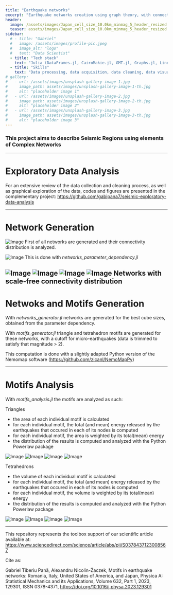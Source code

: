 ```yaml
---
title: "Earthquake networks"
excerpt: "Earthquake networks creation using graph theory, with connectivity and motifs analysis"
header:
  image: /assets/images/Japan_cell_size_10.0km_minmag_5_header_resized.png
  teaser: assets/images/Japan_cell_size_10.0km_minmag_5_header_resized.png
sidebar:
  # - title: "Gabriel"
  #   image: /assets/images/profile-pic.jpeg
  #   image_alt: "logo"
  #   text: "Data Scientist"
  - title: "Tech stack"
    text: "Julia (DataFrames.jl, CairoMakie.jl, GMT.jl, Graphs.jl, LinearAlgebra.jl, StatsBase.jl), Generic Mapping Tools, Python (powlaw), SQL"
  - title: "Skills"
    text: "Data processing, data acquisition, data cleaning, data visualization, mathematical modeling, feature engineering, network theory, Maximum Likelihood Estimation"
# gallery:
#   - url: /assets/images/unsplash-gallery-image-1.jpg
#     image_path: assets/images/unsplash-gallery-image-1-th.jpg
#     alt: "placeholder image 1"
#   - url: /assets/images/unsplash-gallery-image-2.jpg
#     image_path: assets/images/unsplash-gallery-image-2-th.jpg
#     alt: "placeholder image 2"
#   - url: /assets/images/unsplash-gallery-image-3.jpg
#     image_path: assets/images/unsplash-gallery-image-3-th.jpg
#     alt: "placeholder image 3"
---
```


### This project aims to describe Seismic Regions using elements of Complex Networks

---
# Exploratory Data Analysis
For an extensive review of the data collection and cleaning process, as well as graphical exploration of the data, codes and figures are presented in the complementary project: https://github.com/gabipana7/seismic-exploratory-data-analysis

---
# Network Generation
![Image](https://github.com/user-attachments/assets/06637b91-7a3e-4af6-9da9-47a5c1793475)
First of all networks are generated and their connectivity distribution is analyzed.

![Image](https://github.com/user-attachments/assets/1a388e05-6109-4e44-b0f7-45353c0ff3a4)
This is done with *networks_parameter_dependency.jl*

![Image](https://github.com/user-attachments/assets/8c96001a-d0cd-479b-b689-c239f417f67b)
![Image](https://github.com/user-attachments/assets/e64e2a77-e415-4dd8-9d35-b7b49251331a)
![Image](https://github.com/user-attachments/assets/73eaf63a-312d-4ec7-904c-eb76efc5a0f9)
![Image](https://github.com/user-attachments/assets/fe8b3be3-bff9-4769-b3d6-ccdafea91da2)
Networks with scale-free connectivity distribution 
---
# Netwoks and Motifs Generation
With *networks_generator.jl* networks are generated for the best cube sizes, obtained from the parameter dependency.

With *motifs_generator.jl* triangle and tetrahedron motifs are generated for these networks, with a cutoff for micro-earthquakes (data is trimmed to satisfy that magnitude > 2). 

This computation is done with a slightly adapted Python version of the Nemomap software (https://github.com/zicanl/NemoMapPy)


---
# Motifs Analysis
With *motifs_analysis.jl* the motifs are analyzed as such:

Triangles
- the area of each individual motif is calculated
- for each individual motif, the total (and mean) energy released by the earthquakes that occured in each of its nodes is computed
- for each individual motif, the area is weighted by its total(mean) energy
- the distribution of the results is computed and analyzed with the Python Powerlaw package

![Image](https://github.com/user-attachments/assets/dd12abb3-c7ed-42d6-ae5d-bb5ec383101e)
![Image](https://github.com/user-attachments/assets/1ecda3ab-28fb-4950-b26e-05470393e972)
![Image](https://github.com/user-attachments/assets/9a1d7c9f-d802-411e-bb62-43a0cfabc270)
![Image](https://github.com/user-attachments/assets/df542682-44b5-493f-9368-ca4279aa125e)

Tetrahedrons
- the volume of each individual motif is calculated
- for each individual motif, the total (and mean) energy released by the earthquakes that occured in each of its nodes is computed
- for each individual motif, the volume is weighted by its total(mean) energy
- the distribution of the results is computed and analyzed with the Python Powerlaw package

![Image](https://github.com/user-attachments/assets/c248f8a1-6d03-488f-9a91-9faf41172abe)
![Image](https://github.com/user-attachments/assets/29b7f944-057a-4a49-bfc7-676627d6dfb1)
![Image](https://github.com/user-attachments/assets/ed53fef1-82ed-461c-a1bf-ea5b97a46178)
![Image](https://github.com/user-attachments/assets/e4e2ed29-d43e-4951-96dd-93dd3ba9eb64)

---
This repository represents the toolbox support of our scientific article available at: https://www.sciencedirect.com/science/article/abs/pii/S0378437123008567

Cite as:

Gabriel Tiberiu Pană, Alexandru Nicolin-Żaczek, Motifs in earthquake networks: Romania, Italy, United States of America, and Japan, Physica A: Statistical Mechanics and its Applications, Volume 632, Part 1, 2023, 129301, ISSN 0378-4371, https://doi.org/10.1016/j.physa.2023.129301

